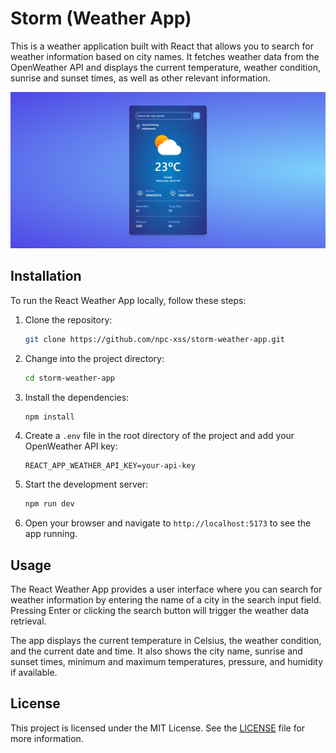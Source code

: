 # Storm (Weather App)

This is a weather application built with React that allows you to search for weather information based on city names. It fetches weather data from the OpenWeather API and displays the current temperature, weather condition, sunrise and sunset times, as well as other relevant information.

![Alt text](public/readme/storm-screenshot.png)

## Installation

To run the React Weather App locally, follow these steps:

1. Clone the repository:

   ```bash
   git clone https://github.com/npc-xss/storm-weather-app.git
   ```

2. Change into the project directory:

   ```bash
   cd storm-weather-app
   ```

3. Install the dependencies:

   ```bash
   npm install
   ```

4. Create a `.env` file in the root directory of the project and add your OpenWeather API key:

   ```plaintext
   REACT_APP_WEATHER_API_KEY=your-api-key
   ```

5. Start the development server:

   ```bash
   npm run dev
   ```

6. Open your browser and navigate to `http://localhost:5173` to see the app running.

## Usage

The React Weather App provides a user interface where you can search for weather information by entering the name of a city in the search input field. Pressing Enter or clicking the search button will trigger the weather data retrieval.

The app displays the current temperature in Celsius, the weather condition, and the current date and time. It also shows the city name, sunrise and sunset times, minimum and maximum temperatures, pressure, and humidity if available.

## License

This project is licensed under the MIT License. See the [LICENSE](LICENSE) file for more information.
